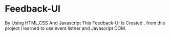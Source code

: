 # Feedback-UI
By Using HTML,CSS And Javascript This Feedback-UI Is Created . from this project i learned to use event listner and Javascript DOM.
